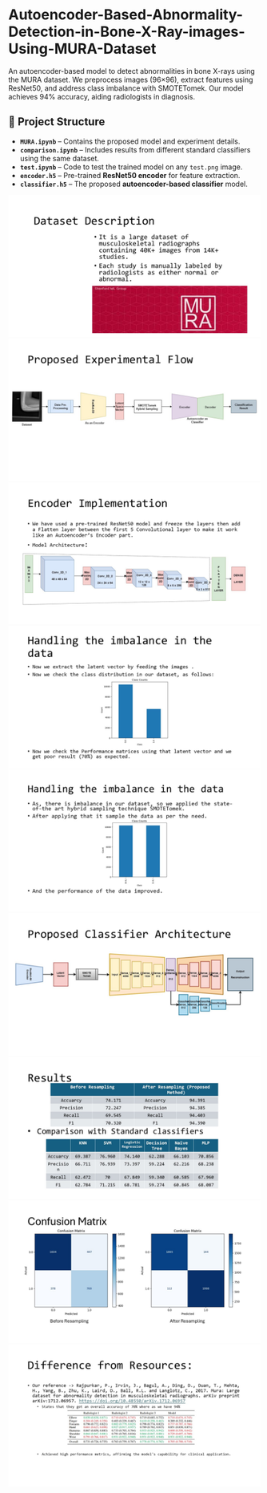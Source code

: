 # Autoencoder-Based-Abnormality-Detection-in-Bone-X-Ray-images-Using-MURA-Dataset
An autoencoder-based model to detect abnormalities in bone X-rays using the MURA dataset. We preprocess images (96×96), extract features using ResNet50, and address class imbalance with SMOTETomek. Our model achieves 94% accuracy, aiding radiologists in diagnosis.

## 📂 Project Structure  

- **`MURA.ipynb`** – Contains the proposed model and experiment details.  
- **`comparison.ipynb`** – Includes results from different standard classifiers using the same dataset.  
- **`test.ipynb`** – Code to test the trained model on any `test.png` image.  
- **`encoder.h5`** – Pre-trained **ResNet50 encoder** for feature extraction.  
- **`classifier.h5`** – The proposed **autoencoder-based classifier** model.  

![slides1](slides/Slide1.JPG)
![slides1](slides/Slide2.JPG)
![slides1](slides/Slide3.JPG)
![slides1](slides/Slide4.JPG)
![slides1](slides/Slide5.JPG)
![slides1](slides/Slide6.JPG)
![slides1](slides/Slide7.JPG)
![slides1](slides/Slide8.JPG)
![slides1](slides/Slide9.JPG)
